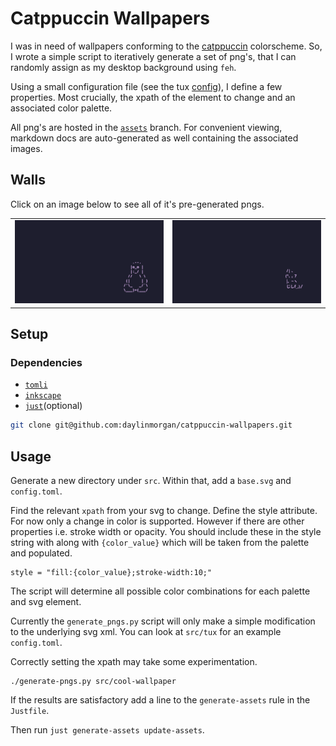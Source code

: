 # Catppuccin Wallpapers
I was in need of wallpapers conforming to the [catppuccin](https://github.com/catppuccin/catppuccin) colorscheme.
So, I wrote a simple script to iteratively generate a set of png's,
that I can randomly assign as my desktop background using `feh`.

Using a small configuration file (see the tux [config](./src/tux/config.toml)),
I define a few properties.
Most crucially, the xpath of the element to change and an associated color palette.

All png's are hosted in the [`assets`](https://github.com/daylinmorgan/catppuccin-wallpapers/tree/assets) branch.
For convenient viewing, markdown docs are auto-generated as well containing the associated images.

## Walls

Click on an image below to see all of it's pre-generated pngs.

<table>
<tr>
<td>
<a href="./docs/tux.md">
<img src='./src/tux/base.svg' width ="400">
</a>
</td>
<td>
<a href="./docs/cat.md">
<img src='./src/cat/base.svg' width ="400">
</a>
</td>
</tr>
</table>


## Setup

### Dependencies

- [`tomli`](https://github.com/hukkin/tomli)
- [`inkscape`](https://inkscape.org)
- [`just`](https://github.com/casey/just)(optional)


```bash
git clone git@github.com:daylinmorgan/catppuccin-wallpapers.git
```

## Usage

Generate a new directory under `src`.
Within that, add a `base.svg` and `config.toml`.

Find the relevant `xpath` from your svg to change.
Define the style attribute. For now only a change in color is supported.
However if there are other properties i.e. stroke width or opacity.
You should include these in the style string with along with `{color_value}` which will be taken from the palette and populated.

```
style = "fill:{color_value};stroke-width:10;"
```

The script will determine all possible color combinations for each palette and svg element.

Currently the `generate_pngs.py` script will only make a simple modification to the underlying svg xml.
You can look at `src/tux` for an example `config.toml`.

Correctly setting the xpath may take some experimentation. 

```
./generate-pngs.py src/cool-wallpaper
```

If the results are satisfactory add a line to the `generate-assets` rule in the `Justfile`.

Then run `just generate-assets update-assets`.
